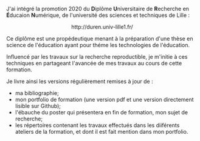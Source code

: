 
J'ai intégré la promotion 2020 du **D**iplôme **U**niversitaire de **R**echerche en **É**ducaion **N**umérique, de l'université des sciences et techniques de Lille :  

<p align="center"> http://duren.univ-lille1.fr/ </p>

Ce diplôme est une propédeutique menant à la préparation d'une thèse en science de l'éducation ayant pour théme les technologies de l'éducation.

Influencé par les travaux sur la recherche reproductible, je m'initie à ces techniques en partageant l'avancée de mes travaux au cours de cette formation.

Je livre ainsi les versions régulièrement remises à jour de :  
* ma bibliographie;
* mon portfolio de formation (une version pdf et une version directement lisible sur Github);
* l'ébauche du poster qui présentera en fin de formation, mon sujet de recherche;
* les répertoires contenant les travaux effectués dans les diiférents ateliers de la formation, et dont il est fait mention dans mon portfolio.
    
    
 
